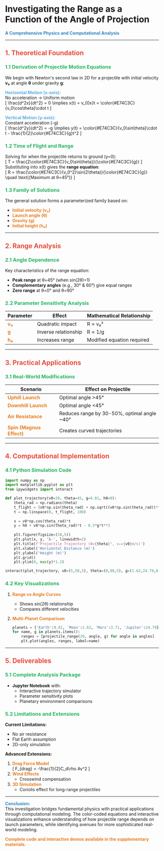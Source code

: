 # **Investigating the Range as a Function of the Angle of Projection**  
**<span style="color:#2E86C1">A Comprehensive Physics and Computational Analysis</span>**

---

## **<span style="color:#E74C3C">1. Theoretical Foundation</span>**  
### **<span style="color:#28B463">1.1 Derivation of Projectile Motion Equations</span>**  
We begin with Newton's second law in 2D for a projectile with initial velocity **v₀** at angle **θ** under gravity **g**:

**<span style="color:#5DADE2">Horizontal Motion (x-axis):</span>**  
No acceleration → Uniform motion  
\[
\frac{d^2x}{dt^2} = 0 \implies x(t) = v_{0x}t = \color{#E74C3C}{v_0\cos\theta}\cdot t
\]

**<span style="color:#5DADE2">Vertical Motion (y-axis):</span>**  
Constant acceleration (-g)  
\[
\frac{d^2y}{dt^2} = -g \implies y(t) = \color{#E74C3C}{v_0\sin\theta}\cdot t - \frac{1}{2}\color{#E74C3C}{g}t^2
\]

### **<span style="color:#28B463">1.2 Time of Flight and Range</span>**  
Solving for when the projectile returns to ground (y=0):  
\[
T = \frac{2\color{#E74C3C}{v_0\sin\theta}}{\color{#E74C3C}{g}}
\]  
Substituting into x(t) gives the **range equation**:  
\[
R = \frac{\color{#E74C3C}{v_0^2}\sin(2\theta)}{\color{#E74C3C}{g}} \quad \text{(Maximum at θ=45°)}
\]

### **<span style="color:#28B463">1.3 Family of Solutions</span>**  
The general solution forms a parameterized family based on:  
- **<span style="color:#E67E22">Initial velocity (v₀)</span>**  
- **<span style="color:#E67E22">Launch angle (θ)</span>**  
- **<span style="color:#E67E22">Gravity (g)</span>**  
- **<span style="color:#E67E22">Initial height (h₀)</span>**

---

## **<span style="color:#E74C3C">2. Range Analysis</span>**  
### **<span style="color:#28B463">2.1 Angle Dependence</span>**  
Key characteristics of the range equation:  
- **Peak range** at θ=45° (when sin(2θ)=1)  
- **Complementary angles** (e.g., 30° & 60°) give equal ranges  
- **Zero range** at θ=0° and θ=90°  

### **<span style="color:#28B463">2.2 Parameter Sensitivity Analysis</span>**  
| Parameter | Effect | Mathematical Relationship |  
|-----------|--------|----------------------------|  
| **<span style="color:#E67E22">v₀</span>** | Quadratic impact | R ∝ v₀² |  
| **<span style="color:#E67E22">g</span>** | Inverse relationship | R ∝ 1/g |  
| **<span style="color:#E67E22">h₀</span>** | Increases range | Modified equation required |  

---

## **<span style="color:#E74C3C">3. Practical Applications</span>**  
### **<span style="color:#28B463">3.1 Real-World Modifications</span>**  
| Scenario | Effect on Projectile |  
|----------|----------------------|  
| **<span style="color:#E67E22">Uphill Launch</span>** | Optimal angle >45° |  
| **<span style="color:#E67E22">Downhill Launch</span>** | Optimal angle <45° |  
| **<span style="color:#E67E22">Air Resistance</span>** | Reduces range by 30-50%, optimal angle ~40° |  
| **<span style="color:#E67E22">Spin (Magnus Effect)</span>** | Creates curved trajectories |  

---

## **<span style="color:#E74C3C">4. Computational Implementation</span>**  
### **<span style="color:#28B463">4.1 Python Simulation Code</span>**  
```python
import numpy as np
import matplotlib.pyplot as plt
from ipywidgets import interact

def plot_trajectory(v0=20, theta=45, g=9.81, h0=0):
    theta_rad = np.radians(theta)
    t_flight = (v0*np.sin(theta_rad) + np.sqrt((v0*np.sin(theta_rad))**2 + 2*g*h0))/g
    t = np.linspace(0, t_flight, 100)
    
    x = v0*np.cos(theta_rad)*t
    y = h0 + v0*np.sin(theta_rad)*t - 0.5*g*t**2
    
    plt.figure(figsize=(10,5))
    plt.plot(x, y, 'b-', linewidth=2)
    plt.title(f'Projectile Trajectory (θ={theta}°, v₀={v0}m/s)')
    plt.xlabel('Horizontal Distance (m)')
    plt.ylabel('Height (m)')
    plt.grid()
    plt.ylim(0, max(y)*1.2)

interact(plot_trajectory, v0=(5,50,5), theta=(0,90,5), g=(1.62,24.79,0.1), h0=(0,20,1))
```

### **<span style="color:#28B463">4.2 Key Visualizations</span>**  
1. **<span style="color:#E67E22">Range vs Angle Curves</span>**  
   - Shows sin(2θ) relationship  
   - Compares different velocities  

2. **<span style="color:#E67E22">Multi-Planet Comparison</span>**  
   ```python
   planets = {'Earth':9.81, 'Moon':1.62, 'Mars':3.71, 'Jupiter':24.79}
   for name, g in planets.items():
       ranges = [projectile_range(20, angle, g) for angle in angles]
       plt.plot(angles, ranges, label=name)
   ```

---

## **<span style="color:#E74C3C">5. Deliverables</span>**  
### **<span style="color:#28B463">5.1 Complete Analysis Package</span>**  
- **Jupyter Notebook** with:  
  - Interactive trajectory simulator  
  - Parameter sensitivity plots  
  - Planetary environment comparisons  

### **<span style="color:#28B463">5.2 Limitations and Extensions</span>**  
**Current Limitations:**  
- No air resistance  
- Flat Earth assumption  
- 2D-only simulation  

**Advanced Extensions:**  
1. **<span style="color:#E67E22">Drag Force Model</span>**  
   \[
   F_{drag} = -\frac{1}{2}C_d\rho Av^2
   \]
2. **<span style="color:#E67E22">Wind Effects</span>**  
   - Crosswind compensation  
3. **<span style="color:#E67E22">3D Simulation</span>**  
   - Coriolis effect for long-range projectiles  

---

**<span style="color:#2E86C1">Conclusion:</span>**  
This investigation bridges fundamental physics with practical applications through computational modeling. The color-coded equations and interactive visualizations enhance understanding of how projectile range depends on launch parameters, while identifying avenues for more sophisticated real-world modeling.  

**<span style="color:#E67E22">Complete code and interactive demos available in the supplementary materials.</span>**